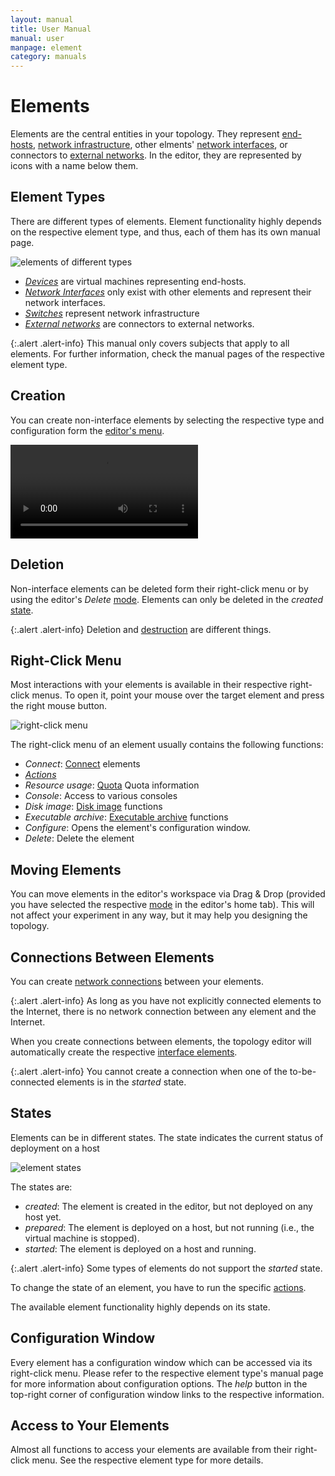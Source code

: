 ```yaml
---
layout: manual
title: User Manual
manual: user
manpage: element
category: manuals
---
```


# Elements

Elements are the central entities in your topology. They represent [end-hosts](device), [network infrastructure](switch), other elments' [network interfaces](interface), or connectors to [external networks](external_network). In the editor, they are represented by icons with a name below them.

## Element Types

There are different types of elements. Element functionality highly depends on the respective element type, and thus, each of them has its own manual page.

![elements of different types](../img/element_types.png)

* [*Devices*](device) are virtual machines representing end-hosts.
* [*Network Interfaces*](interface) only exist with other elements and represent their network interfaces.
* [*Switches*](switch) represent network infrastructure
* [*External networks*](external_network) are connectors to external networks.

{:.alert .alert-info}
This manual only covers subjects that apply to all elements. For further information, check the manual pages of the respective element type.

## Creation

You can create non-interface elements by selecting the respective type and configuration form the [editor's menu](../topology/editor#menu).

<video autoplay loop>
	<source src="../vid/element_create.m4v" type="video/mp4">
</video>

## Deletion

Non-interface elements can be deleted form their right-click menu or by using the editor's _Delete_ [mode](../topology/editor#mode).
Elements can only be deleted in the _created_ [state](#state).

{:.alert .alert-info}
Deletion and [destruction](state#destroy) are different things.


## Right-Click Menu

Most interactions with your elements is available in their respective right-click menus. To open it, point your mouse over the target element and press the right mouse button.

![right-click menu](../img/element-rightclick.png)

The right-click menu of an element usually contains the following functions:

* *Connect*: [Connect](#connection) elements
* [*Actions*](action)
* *Resource usage*: [Quota](../account#quota) Quota information
* *Console*: Access to various consoles
* *Disk image*: [Disk image](device/image) functions
* *Executable archive*: [Executable archive](device/executable_archive) functions
* *Configure*: Opens the element's configuration window.
* *Delete*: Delete the element

## Moving Elements

You can move elements in the editor's workspace via Drag & Drop (provided you have selected the respective [mode](../topology/editor#mode) in the editor's home tab). This will not affect your experiment in any way, but it may help you designing the topology.

## <a name="connection"></a>Connections Between Elements

You can create [network connections](../connection) between your elements.

{:.alert .alert-info}
As long as you have not explicitly connected elements to the Internet, there is no network connection between any element and the Internet.

When you create connections between elements, the topology editor will automatically create the respective [interface elements](interface).

{:.alert .alert-info}
You cannot create a connection when one of the to-be-connected elements is in the _started_ state.

## <a name="state"></a>States

Elements can be in different states. The state indicates the current status of deployment on a host

![element states](../img/element_states.png)

The states are:

* *created*: The element is created in the editor, but not deployed on any host yet.
* *prepared*: The element is deployed on a host, but not running (i.e., the virtual machine is stopped).
* *started*: The element is deployed on a host and running.

{:.alert .alert-info}
Some types of elements do not support the _started_ state.

To change the state of an element, you have to run the specific [actions](action).

The available element functionality highly depends on its state.


## Configuration Window

Every element has a configuration window which can be accessed via its right-click menu. Please refer to the respective element type's manual page for more information about configuration options. The _help_ button in the top-right corner of configuration window links to the respective information.


## Access to Your Elements

Almost all functions to access your elements are available from their right-click menu. See the respective element type for more details.


